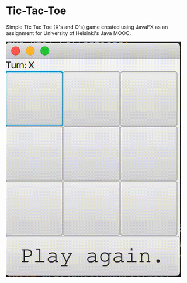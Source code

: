 # Tic-Tac-Toe


Simple Tic Tac Toe (X's and O's) game created using JavaFX as an assignment for University of Helsinki's Java MOOC.

![gif demonstrating the tic tac toe game](https://github.com/foghlaimeoir/Tic-Tac-Toe/blob/main/gameExample.gif)